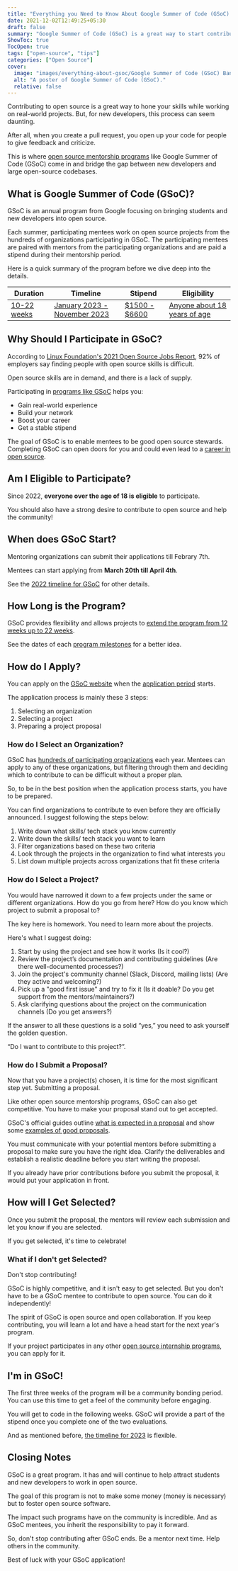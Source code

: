 ```yaml
---
title: "Everything you Need to Know About Google Summer of Code (GSoC): Important Dates, Eligibility, Application, Getting Selected and Other Tips"
date: 2021-12-02T12:49:25+05:30
draft: false
summary: "Google Summer of Code (GSoC) is a great way to start contributing to open source while getting paid to do so. This article dives deep into everything GSoC from the application procedure to tips from real experience on being successful"
ShowToc: true
TocOpen: true
tags: ["open-source", "tips"]
categories: ["Open Source"]
cover:
  image: "images/everything-about-gsoc/Google Summer of Code (GSoC) Banner.png"
  alt: "A poster of Google Summer of Code (GSoC)."
  relative: false
---
```


Contributing to open source is a great way to hone your skills while working on real-world projects. But, for new developers, this process can seem daunting.

After all, when you create a pull request, you open up your code for people to give feedback and criticize.

This is where [open source mentorship programs](../open-source-internship-programs) like Google Summer of Code (GSoC) come in and bridge the gap between new developers and large open-source codebases.

## What is Google Summer of Code (GSoC)?

GSoC is an annual program from Google focusing on bringing students and new developers into open source.

Each summer, participating mentees work on open source projects from the hundreds of organizations participating in GSoC. The participating mentees are paired with mentors from the participating organizations and are paid a stipend during their mentorship period.

Here is a quick summary of the program before we dive deep into the details.

| Duration                                                                                               | Timeline                                                                                | Stipend                                                                                                    | Eligibility                                                               |
| ------------------------------------------------------------------------------------------------------ | --------------------------------------------------------------------------------------- | ---------------------------------------------------------------------------------------------------------- | ------------------------------------------------------------------------- |
| [10-22 weeks](https://opensource.googleblog.com/2022/11/get-ready-for-google-summer-of-code-2023.html) | [January 2023 - November 2023](https://developers.google.com/open-source/gsoc/timeline) | [$1500 - $6600](https://developers.google.com/open-source/gsoc/help/student-stipends#total_stipend_amount) | [Anyone about 18 years of age](https://summerofcode.withgoogle.com/rules) |

## Why Should I Participate in GSoC?

According to [Linux Foundation\'s 2021 Open Source Jobs Report](https://www.linuxfoundation.org/tools/the-2021-open-source-jobs-report/), 92% of employers say finding people with open source skills is difficult.

Open source skills are in demand, and there is a lack of supply.

Participating in [programs like GSoC](../open-source-internship-programs) helps you:

- Gain real-world experience
- Build your network
- Boost your career
- Get a stable stipend

The goal of GSoC is to enable mentees to be good open source stewards. Completing GSoC can open doors for you and could even lead to a [career in open source](../building-your-career-in-open-source).

## Am I Eligible to Participate?

Since 2022, **everyone over the age of 18 is eligible** to participate.

You should also have a strong desire to contribute to open source and help the community!

## When does GSoC Start?

Mentoring organizations can submit their applications till Febrary 7th.

Mentees can start applying from **March 20th till April 4th**.

See the [2022 timeline for GSoC](https://developers.google.com/open-source/gsoc/timeline) for other details.

## How Long is the Program?

GSoC provides flexibility and allows projects to [extend the program from 12 weeks up to 22 weeks](https://opensource.googleblog.com/2023/01/mentor-organization-applications-are-open-for-google-summer-of-code-2023.html).

See the dates of each [program milestones](https://developers.google.com/open-source/gsoc/timeline) for a better idea.

## How do I Apply?

You can apply on the [GSoC website](https://summerofcode.withgoogle.com/) when the [application period](#when-does-gsoc-start) starts.

The application process is mainly these 3 steps:

1. Selecting an organization
2. Selecting a project
3. Preparing a project proposal

### How do I Select an Organization?

GSoC has [hundreds of participating organizations](https://summerofcode.withgoogle.com/archive/2021/organizations/) each year. Mentees can apply to any of these organizations, but filtering through them and deciding which to contribute to can be difficult without a proper plan.

So, to be in the best position when the application process starts, you have to be prepared.

You can find organizations to contribute to even before they are officially announced. I suggest following the steps below:

1. Write down what skills/ tech stack you know currently
2. Write down the skills/ tech stack you want to learn
3. Filter organizations based on these two criteria
4. Look through the projects in the organization to find what interests you
5. List down multiple projects across organizations that fit these criteria

### How do I Select a Project?

You would have narrowed it down to a few projects under the same or different organizations. How do you go from here? How do you know which project to submit a proposal to?

The key here is homework. You need to learn more about the projects.

Here's what I suggest doing:

1. Start by using the project and see how it works (Is it cool?)
2. Review the project’s documentation and contributing guidelines (Are there well-documented processes?)
3. Join the project's community channel (Slack, Discord, mailing lists) (Are they active and welcoming?)
4. Pick up a "good first issue" and try to fix it (Is it doable? Do you get support from the mentors/maintainers?)
5. Ask clarifying questions about the project on the communication channels (Do you get answers?)

If the answer to all these questions is a solid “yes,” you need to ask yourself the golden question.

“Do I want to contribute to this project?”.

### How do I Submit a Proposal?

Now that you have a project(s) chosen, it is time for the most significant step yet. Submitting a proposal.

Like other open source mentorship programs, GSoC can also get competitive. You have to make your proposal stand out to get accepted.

GSoC's official guides outline [what is expected in a proposal](https://google.github.io/gsocguides/student/writing-a-proposal#elements-of-a-quality-proposal) and show some [examples of good proposals](https://google.github.io/gsocguides/student/proposal-example-1).

You must communicate with your potential mentors before submitting a proposal to make sure you have the right idea. Clarify the deliverables and establish a realistic deadline before you start writing the proposal.

If you already have prior contributions before you submit the proposal, it would put your application in front.

## How will I Get Selected?

Once you submit the proposal, the mentors will review each submission and let you know if you are selected.

If you get selected, it's time to celebrate!

### What if I don't get Selected?

Don't stop contributing!

GSoC is highly competitive, and it isn't easy to get selected. But you don't have to be a GSoC mentee to contribute to open source. You can do it independently!

The spirit of GSoC is open source and open collaboration. If you keep contributing, you will learn a lot and have a head start for the next year's program.

If your project participates in any other [open source internship programs](../open-source-internship-programs), you can apply for it.

## I'm in GSoC!

The first three weeks of the program will be a community bonding period. You can use this time to get a feel of the community before engaging.

You will get to code in the following weeks. GSoC will provide a part of the stipend once you complete one of the two evaluations.

And as mentioned before, [the timeline for 2023](#how-long-is-the-program) is flexible.

## Closing Notes

GSoC is a great program. It has and will continue to help attract students and new developers to work in open source.

The goal of this program is not to make some money (money is necessary) but to foster open source software.

The impact such programs have on the community is incredible. And as GSoC mentees, you inherit the responsibility to pay it forward.

So, don't stop contributing after GSoC ends. Be a mentor next time. Help others in the community.

Best of luck with your GSoC application!
